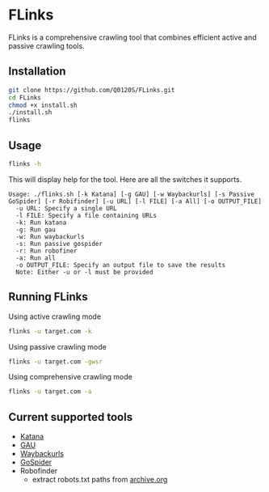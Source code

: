 # FLinks
FLinks is a comprehensive crawling tool that combines efficient active and passive crawling tools.
## Installation
```bash
git clone https://github.com/Q0120S/FLinks.git
cd FLinks
chmod +x install.sh
./install.sh
flinks
```
## Usage
```bash
flinks -h
```
This will display help for the tool. Here are all the switches it supports.
```console
Usage: ./flinks.sh [-k Katana] [-g GAU] [-w Waybackurls] [-s Passive GoSpider] [-r Robifinder] [-u URL] [-l FILE] [-a All] [-o OUTPUT_FILE]
  -u URL: Specify a single URL
  -l FILE: Specify a file containing URLs
  -k: Run katana
  -g: Run gau
  -w: Run waybackurls
  -s: Run passive gospider
  -r: Run robofiner
  -a: Run all
  -o OUTPUT_FILE: Specify an output file to save the results
  Note: Either -u or -l must be provided
```
## Running FLinks
Using active crawling mode
```bash
flinks -u target.com -k 
```
Using passive crawling mode
```bash
flinks -u target.com -gwsr
```
Using comprehensive crawling mode
```bash
flinks -u target.com -a
```
## Current supported tools
* [Katana](https://github.com/projectdiscovery/katana)
* [GAU](https://github.com/lc/gau)
* [Waybackurls](https://github.com/tomnomnom/waybackurls)
* [GoSpider](https://github.com/jaeles-project/gospider)
* Robofinder
    - extract robots.txt paths from [archive.org](https://archive.org)

